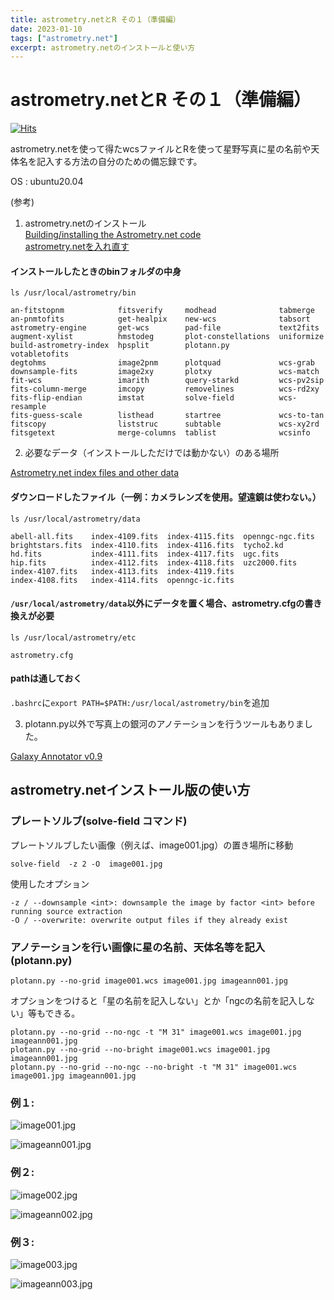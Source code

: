 ```yaml
---
title: astrometry.netとR その１（準備編）
date: 2023-01-10
tags: ["astrometry.net"]
excerpt: astrometry.netのインストールと使い方
---
```


# astrometry.netとR その１（準備編）

[![Hits](https://hits.seeyoufarm.com/api/count/incr/badge.svg?url=https%3A%2F%2Fgitpress.io%2F%40statrstart%2Fastrometrynet01&count_bg=%2379C83D&title_bg=%23555555&icon=&icon_color=%23E7E7E7&title=hits&edge_flat=false)](https://hits.seeyoufarm.com) 

astrometry.netを使って得たwcsファイルとRを使って星野写真に星の名前や天体名を記入する方法の自分のための備忘録です。  

OS : ubuntu20.04

(参考)  

1. astrometry.netのインストール  
[Building/installing the Astrometry.net code](http://astrometry.net/doc/build.html#build)    
[astrometry.netを入れ直す](https://nekomeshi312.livedoor.blog/archives/7704100.html)  

#### インストールしたときのbinフォルダの中身

```
ls /usr/local/astrometry/bin

an-fitstopnm            fitsverify     modhead              tabmerge
an-pnmtofits            get-healpix    new-wcs              tabsort
astrometry-engine       get-wcs        pad-file             text2fits
augment-xylist          hmstodeg       plot-constellations  uniformize
build-astrometry-index  hpsplit        plotann.py           votabletofits
degtohms                image2pnm      plotquad             wcs-grab
downsample-fits         image2xy       plotxy               wcs-match
fit-wcs                 imarith        query-starkd         wcs-pv2sip
fits-column-merge       imcopy         removelines          wcs-rd2xy
fits-flip-endian        imstat         solve-field          wcs-resample
fits-guess-scale        listhead       startree             wcs-to-tan
fitscopy                liststruc      subtable             wcs-xy2rd
fitsgetext              merge-columns  tablist              wcsinfo
```

2. 必要なデータ（インストールしただけでは動かない）のある場所  

[Astrometry.net index files and other data](http://data.astrometry.net/)  

#### ダウンロードしたファイル（一例：カメラレンズを使用。望遠鏡は使わない。）

```
ls /usr/local/astrometry/data

abell-all.fits    index-4109.fits  index-4115.fits  openngc-ngc.fits
brightstars.fits  index-4110.fits  index-4116.fits  tycho2.kd
hd.fits           index-4111.fits  index-4117.fits  ugc.fits
hip.fits          index-4112.fits  index-4118.fits  uzc2000.fits
index-4107.fits   index-4113.fits  index-4119.fits
index-4108.fits   index-4114.fits  openngc-ic.fits
```

#### `/usr/local/astrometry/data`以外にデータを置く場合、astrometry.cfgの書き換えが必要

```
ls /usr/local/astrometry/etc

astrometry.cfg
```

#### pathは通しておく

`.bashrc`に`export PATH=$PATH:/usr/local/astrometry/bin`を追加

3. plotann.py以外で写真上の銀河のアノテーションを行うツールもありました。

[Galaxy Annotator v0.9](https://github.com/rnanba/GalaxyAnnotator#readme)  

## astrometry.netインストール版の使い方

### プレートソルブ(solve-field コマンド)

プレートソルブしたい画像（例えば、image001.jpg）の置き場所に移動

```
solve-field  -z 2 -O  image001.jpg
```

使用したオプション  

` -z / --downsample <int>: downsample the image by factor <int> before running source extraction `  
` -O / --overwrite: overwrite output files if they already exist `  

### アノテーションを行い画像に星の名前、天体名等を記入(plotann.py)

```
plotann.py --no-grid image001.wcs image001.jpg imageann001.jpg
```

オプションをつけると「星の名前を記入しない」とか「ngcの名前を記入しない」等もできる。

```
plotann.py --no-grid --no-ngc -t "M 31" image001.wcs image001.jpg imageann001.jpg
plotann.py --no-grid --no-bright image001.wcs image001.jpg imageann001.jpg
plotann.py --no-grid --no-ngc --no-bright -t "M 31" image001.wcs image001.jpg imageann001.jpg
```

### 例１: 

![image001.jpg](https://raw.githubusercontent.com/statrstart/statrstart.github.com/master/source/images/image001.jpg)

![imageann001.jpg](https://raw.githubusercontent.com/statrstart/statrstart.github.com/master/source/images/imageann001.jpg)


### 例２: 

![image002.jpg](https://raw.githubusercontent.com/statrstart/statrstart.github.com/master/source/images/image002.jpg)

![imageann002.jpg](https://raw.githubusercontent.com/statrstart/statrstart.github.com/master/source/images/imageann002.jpg)


### 例３: 

![image003.jpg](https://raw.githubusercontent.com/statrstart/statrstart.github.com/master/source/images/image003.jpg)

![imageann003.jpg](https://raw.githubusercontent.com/statrstart/statrstart.github.com/master/source/images/imageann003.jpg)

